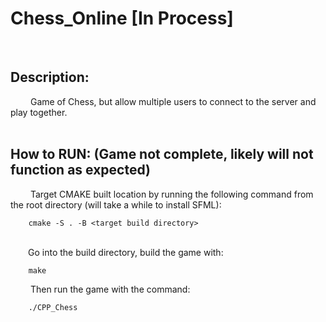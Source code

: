 # Chess_Online [In Process]
<br/>

## Description:
&emsp;&emsp; Game of Chess, but allow multiple users to connect to the server and play together. 
<br/><br/>

## How to RUN:  (Game not complete, likely will not function as expected)
&emsp;&emsp; Target CMAKE built location by running the following command from the root directory (will take a while to install SFML):
<br/>
```
    cmake -S . -B <target build directory>
```
<br/>&emsp;&emsp;Go into the build directory, build the game with:
```
    make
```
&emsp;&emsp; Then run the game with the command: 
```
    ./CPP_Chess
```

